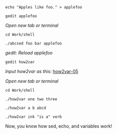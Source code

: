 `echo "Apples like foo." > applefoo`

`gedit applefoo`

*Open new tab or terminal*

`cd Work/shell`

`./abcsed foo bar applefoo`

*gedit: Reload applefoo*

`gedit how2var`

*Input how2var as this:* [how2var-05](https://github.com/inkVerb/pinker/blob/master/101-shell/how2var-05)

*Open new tab or terminal*

`cd Work/shell`

`./how2var one two three`

`./how2var a b abcd`

`./how2var ink "is a" verb`

Now, you know how sed, echo, and variables work!
